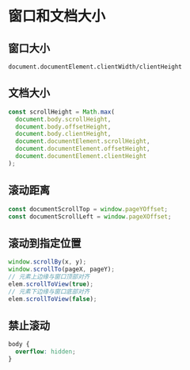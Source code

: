 # 窗口和文档大小

## 窗口大小

`document.documentElement.clientWidth/clientHeight`

## 文档大小

```js
const scrollHeight = Math.max(
  document.body.scrollHeight,
  document.body.offsetHeight,
  document.body.clientHeight,
  document.documentElement.scrollHeight,
  document.documentElement.offsetHeight,
  document.documentElement.clientHeight
);
```

## 滚动距离

```js
const documentScrollTop = window.pageYOffset;
const documentScrollLeft = window.pageXOffset;
```

## 滚动到指定位置

```js
window.scrollBy(x, y);
window.scrollTo(pageX, pageY);
// 元素上边缘与窗口顶部对齐
elem.scrollToView(true);
// 元素下边缘与窗口底部对齐
elem.scrollToView(false);
```

## 禁止滚动

```css
body {
  overflow: hidden;
}
```
